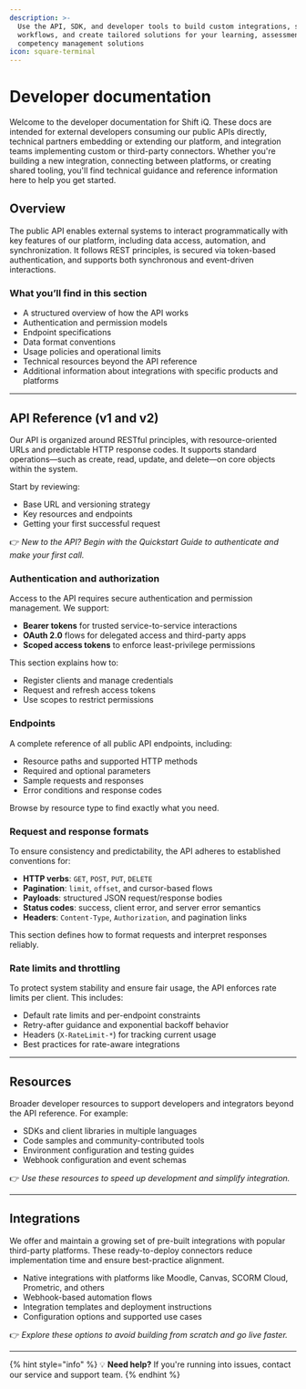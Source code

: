 ```yaml
---
description: >-
  Use the API, SDK, and developer tools to build custom integrations, streamline
  workflows, and create tailored solutions for your learning, assessment, and
  competency management solutions
icon: square-terminal
---
```


# Developer documentation

Welcome to the developer documentation for Shift iQ. These docs are intended for external developers consuming our public APIs directly, technical partners embedding or extending our platform, and integration teams implementing custom or third-party connectors. Whether you're building a new integration, connecting between platforms, or creating shared tooling, you'll find technical guidance and reference information here to help you get started.

## Overview

The public API enables external systems to interact programmatically with key features of our platform, including data access, automation, and synchronization. It follows REST principles, is secured via token-based authentication, and supports both synchronous and event-driven interactions.

### What you’ll find in this section

* A structured overview of how the API works
* Authentication and permission models
* Endpoint specifications
* Data format conventions
* Usage policies and operational limits
* Technical resources beyond the API reference
* Additional information about integrations with specific products and platforms

***

## API Reference (v1 and v2)

Our API is organized around RESTful principles, with resource-oriented URLs and predictable HTTP response codes. It supports standard operations—such as create, read, update, and delete—on core objects within the system.

Start by reviewing:

* Base URL and versioning strategy
* Key resources and endpoints
* Getting your first successful request

👉 _New to the API? Begin with the Quickstart Guide to authenticate and make your first call._

### Authentication and authorization

Access to the API requires secure authentication and permission management. We support:

* **Bearer tokens** for trusted service-to-service interactions
* **OAuth 2.0** flows for delegated access and third-party apps
* **Scoped access tokens** to enforce least-privilege permissions

This section explains how to:

* Register clients and manage credentials
* Request and refresh access tokens
* Use scopes to restrict permissions

### Endpoints

A complete reference of all public API endpoints, including:

* Resource paths and supported HTTP methods
* Required and optional parameters
* Sample requests and responses
* Error conditions and response codes

Browse by resource type to find exactly what you need.

### Request and response formats

To ensure consistency and predictability, the API adheres to established conventions for:

* **HTTP verbs**: `GET`, `POST`, `PUT`, `DELETE`
* **Pagination**: `limit`, `offset`, and cursor-based flows
* **Payloads**: structured JSON request/response bodies
* **Status codes**: success, client error, and server error semantics
* **Headers**: `Content-Type`, `Authorization`, and pagination links

This section defines how to format requests and interpret responses reliably.

### Rate limits and throttling

To protect system stability and ensure fair usage, the API enforces rate limits per client. This includes:

* Default rate limits and per-endpoint constraints
* Retry-after guidance and exponential backoff behavior
* Headers (`X-RateLimit-*`) for tracking current usage
* Best practices for rate-aware integrations

***

## Resources

Broader developer resources to support developers and integrators beyond the API reference. For example:

* SDKs and client libraries in multiple languages
* Code samples and community-contributed tools
* Environment configuration and testing guides
* Webhook configuration and event schemas

👉 _Use these resources to speed up development and simplify integration._

***

## Integrations

We offer and maintain a growing set of pre-built integrations with popular third-party platforms. These ready-to-deploy connectors reduce implementation time and ensure best-practice alignment.

* Native integrations with platforms like Moodle, Canvas, SCORM Cloud, Prometric, and others
* Webhook-based automation flows
* Integration templates and deployment instructions
* Configuration options and supported use cases

👉 _Explore these options to avoid building from scratch and go live faster._

***

{% hint style="info" %}
💡 **Need help?** If you're running into issues, contact our service and support team.
{% endhint %}
